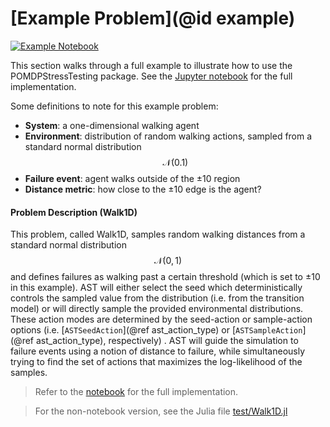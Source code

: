 # [Example Problem](@id example)
[![Example Notebook](https://img.shields.io/badge/example-notebook-blue)](https://nbviewer.jupyter.org/github/sisl/POMDPStressTesting.jl/blob/master/notebooks/Walk1D.ipynb)

This section walks through a full example to illustrate how to use the POMDPStressTesting package. See the [Jupyter notebook](https://nbviewer.jupyter.org/github/sisl/POMDPStressTesting.jl/blob/master/notebooks/Walk1D.ipynb) for the full implementation.

Some definitions to note for this example problem:
- **System**: a one-dimensional walking agent
- **Environment**: distribution of random walking actions, sampled from a standard normal distribution $$\mathcal N(0.1)$$
- **Failure event**: agent walks outside of the ±10 region
- **Distance metric**: how close to the ±10 edge is the agent?

#### Problem Description (Walk1D)
This problem, called Walk1D, samples random walking distances from a standard normal distribution $$\mathcal N(0,1)$$ and defines failures as walking past a certain threshold (which is set to ±10 in this example). AST will either select the seed which deterministically controls the sampled value from the distribution (i.e. from the transition model) or will directly sample the provided environmental distributions. These action modes are determined by the seed-action or sample-action options (i.e. [`ASTSeedAction`](@ref ast_action_type) or [`ASTSampleAction`](@ref ast_action_type), respectively) . AST will guide the simulation to failure events using a notion of distance to failure, while simultaneously trying to find the set of actions that maximizes the log-likelihood of the samples.


> Refer to the [notebook](https://nbviewer.jupyter.org/github/sisl/POMDPStressTesting.jl/blob/master/notebooks/Walk1D.ipynb) for the full implementation.

> For the non-notebook version, see the Julia file [test/Walk1D.jl](https://github.com/mossr/POMDPStressTesting.jl/blob/master/test/Walk1D.jl)